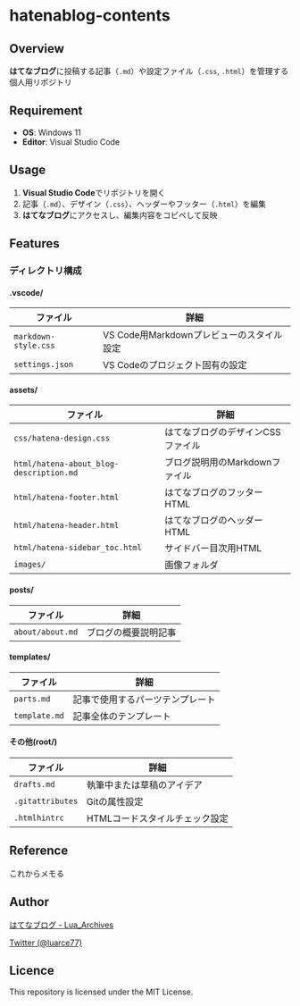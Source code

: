 # hatenablog-contents

## Overview
**はてなブログ**に投稿する記事（`.md`）や設定ファイル（`.css`, `.html`）を管理する個人用リポジトリ

## Requirement
- **OS**: Windows 11  
- **Editor**: Visual Studio Code  

## Usage
1. **Visual Studio Code**でリポジトリを開く  
2. 記事（`.md`）、デザイン（`.css`）、ヘッダーやフッター（`.html`）を編集  
3. **はてなブログ**にアクセスし、編集内容をコピペして反映


## Features
### ディレクトリ構成
#### .vscode/
| ファイル | 詳細 |
|--------|-----|
| `markdown-style.css` | VS Code用Markdownプレビューのスタイル設定 |
| `settings.json` | VS Codeのプロジェクト固有の設定 |

#### assets/
| ファイル | 詳細 |
|--------|-----|
| `css/hatena-design.css`    | はてなブログのデザインCSSファイル     |
| `html/hatena-about_blog-description.md` | ブログ説明用のMarkdownファイル         |
| `html/hatena-footer.html`             | はてなブログのフッターHTML             |
| `html/hatena-header.html`             | はてなブログのヘッダーHTML             |
| `html/hatena-sidebar_toc.html`        | サイドバー目次用HTML                  |
| `images/`    | 画像フォルダ |

#### posts/
| ファイル                     | 詳細                                    |
|--------------------------------|-----------------------------------------|
| `about/about.md`               | ブログの概要説明記事                   |

#### templates/
| ファイル             | 詳細                                  |
|--------------------|---------------------------------------|
| `parts.md`         | 記事で使用するパーツテンプレート      |
| `template.md`      | 記事全体のテンプレート               |

#### その他(root/)
| ファイル         | 詳細                                  |
|--------------------|---------------------------------------|
| `drafts.md`        | 執筆中または草稿のアイデア           |
| `.gitattributes`   | Gitの属性設定                        |
| `.htmlhintrc`      | HTMLコードスタイルチェック設定        |

## Reference
これからメモる

## Author

[はてなブログ - Lua_Archives](https://luarce.hatenablog.com/archive)

[Twitter (@luarce77)](https://twitter.com/luarce77)

## Licence
This repository is licensed under the MIT License.

